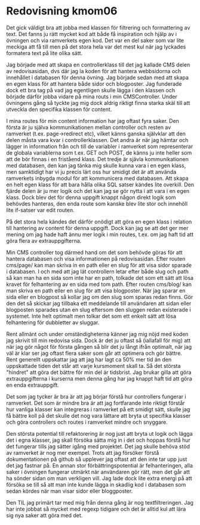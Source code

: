 ---
---
Redovisning kmom06
=========================

Det gick väldigt bra att jobba med klassen för filtrering och formattering av text. Det fanns ju rätt mycket kod att både få inspiration och hjälp av i övningen och via ramverkets egen kod. Det var en del saker som var lite meckiga att få till men på det stora hela var det mest kul när jag lyckades formatera text på lite olika sätt.

Jag började med att skapa en controllerklass till det jag kallade CMS delen av redovisasidan, dvs där jag la koden för att hantera webbsidorna och innehållet i databasen för denna övning. Jag började sedan med att skapa en egen klass för att hantera både sidor och blogposter. Jag funderade dock ett bra tag på vad jag egentligen skulle lägga i den klassen och började därför jobba vidare på mina routs i min CMSController. Under övningens gång så tyckte jag mig dock aldrig riktigt finna starka skäl till att utveckla den specifika klassen för content. 

I mina routes för min content information har jag oftast fyra saker. Den första är ju själva kommunikationen mellan controller och resten av ramverket (t.ex. page->redirect etc), vilket känns ganska självklar att den delen måsta vara kvar i controllerklassen. Det andra är när jag hämtar och lägger in information från och till de variabler i ramverket som representerar de globala variablerna som t.ex. GET och POST, de känns ju inte heller som att de bör finnas i en friståend klass. Det tredje är sjävla kommunikationen med databasen, den kan jag tänka mig skulle kunna vara i en egen klass, men samktidigt har vi ju precis lärt oss hur smidigt det är att använda ramverkets inbygda modul för att kommunicera med databasen. Att skapa en helt egen klass för att bara hålla olika SQL satser kändes lite overkill. Den fjärde delen är ju mer logik och det kan jag se gör nytta i att vara i en egen klass. Dock blev det för denna uppgift knappt någon direkt logik som behövdes hanteras, den enda route som kanske blev lite stor och innehöll lite if-satser var edit routen. 

På det stora hela kändes det därför onödigt att göra en egen klass i relation till hantering av content för denna uppgift. Dock kan jag se att det ger mer mening om jag hade haft ännu mer logik i min routes, t.ex. om jag haft tid att göra flera av extrauppgifterna.

Min CMS controller tog därmed hand om det som behövde göras för att hantera databasen och visa informationen på redovisasidan. Efter routen cms/page/ kan man skriva in en path eller en slug för att visa sidor sparade i databasen. I och med att jag lät controllern letar efter både slug och path så kan man ha en sida som inte har en path, tolkade det som ett sätt att lösa kravet för felhantering av en sida med tom path. Efter routen cms/blog/ kan man skriva en path eller en slug för att visa blogposter. När jag sparar en sida eller en blogpost så kollar jag om den slug som sparas redan finns. Gör den det så skickar jag tillbaka ett meddelande till användaren att sidan eller blogposten sparades utan en slug eftersom den sluggen redan existerade i systemet. Inte helt optimalt men tolkar det som ett enkelt sätt att lösa felhantering för dubbletter av sluggar.

Rent allmänt och under omständigheterna känner jag mig nöjd med koden jag skrivit till min redovisa sida. Dock är det ju oftast så (iallafall för mig) att när jag gör något för första gången så blir det ju långt ifrån optimalt, när jag väl är klar ser jag oftast flera saker som går att optimera och gör bättre. Rent generellt uppskattar jag att jag har lagt ca 50% mer tid än den uppskattade tiden det står att varje kursmoment skall ta. Så det största "hindret" att göra det bättre för min del är tidsbrist. Jag brukar gilla att göra extrauppgifterna i kurserna men denna gång har jag knappt haft tid att göra en enda extrauppgift. 

Det som jag tycker är bra är att jag börjar förstå hur controllers fungerar i ramverket. Det som är mindre bra är att jag fortfarande inte riktigt förstår hur vanliga klasser kan integreras i ramverket på ett smidigt sätt, skulle jag få bättre koll på det skulle det nog vara lättare att bryta ut specifika klasser och göra controllers och routes i ramverket mindre och snyggare.

Den största potential till refaktorering är nog just att bryta ut logik och lägga det i egna klasser, jag skall försöka sätta mig in i det och hoppas förstå hur det fungerar tills jag sätter igång med projektet. Det jag skulle behöva stöd av ramverket är nog mer exempel. Trots att jag försöker förstå dokumentationen på github så upplever jag oftast att den inte tar upp just det jag fastnar på. En annan stor förbättringspotential är felhanteringen, alla saker i övningen fungerar utmärkt när användaren gör rätt, men det går att ha sönder sidan om man verkligen vill. Jag lade dock lite extra energi på att försöka se till så att man inte kunde lägga in skadlig kod i databasen som sedan kördes när man visar sidor eller bloggposter.  

Den TIL jag primärt tar med mig från denna gång är nog textfiltreringen. Jag har inte jobbat så mycket med regexp tidigare och det är alltid kul att lära sig nya saker att göra med det.    
